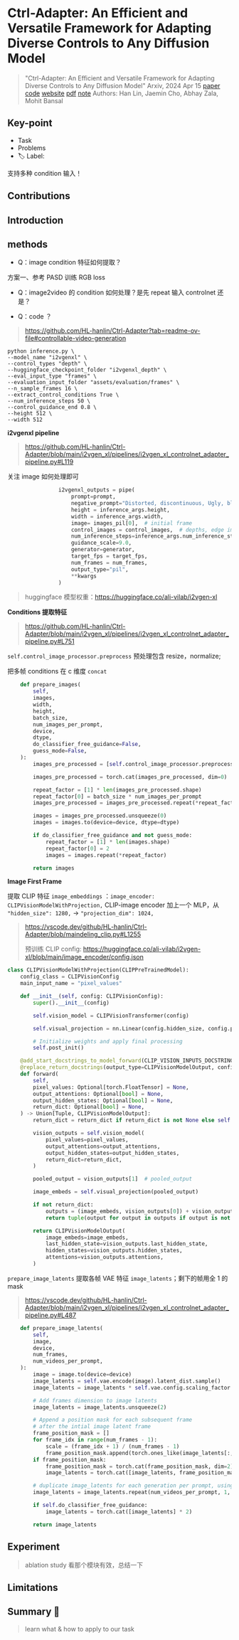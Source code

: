 # Ctrl-Adapter: An Efficient and Versatile Framework for Adapting Diverse Controls to Any Diffusion Model

> "Ctrl-Adapter: An Efficient and Versatile Framework for Adapting Diverse Controls to Any Diffusion Model" Arxiv, 2024 Apr 15
> [paper](http://arxiv.org/abs/2404.09967v2) [code](https://github.com/HL-hanlin/Ctrl-Adapter) [website](https://ctrl-adapter.github.io/) [pdf](./2024_04_Arxiv_Ctrl-Adapter--An-Efficient-and-Versatile-Framework-for-Adapting-Diverse-Controls-to-Any-Diffusion-Model.pdf) [note](./2024_04_Arxiv_Ctrl-Adapter--An-Efficient-and-Versatile-Framework-for-Adapting-Diverse-Controls-to-Any-Diffusion-Model_Note.md)
> Authors: Han Lin, Jaemin Cho, Abhay Zala, Mohit Bansal

## Key-point

- Task
- Problems
- :label: Label:

支持多种 condition 输入！

## Contributions

## Introduction

## methods

- Q：image condition 特征如何提取？

方案一、参考 PASD 训练 RGB loss



- Q：image2video 的 condition 如何处理？是先 repeat 输入 controlnet 还是？



- Q：code ？

> https://github.com/HL-hanlin/Ctrl-Adapter?tab=readme-ov-file#controllable-video-generation

```
python inference.py \
--model_name "i2vgenxl" \
--control_types "depth" \
--huggingface_checkpoint_folder "i2vgenxl_depth" \
--eval_input_type "frames" \
--evaluation_input_folder "assets/evaluation/frames" \
--n_sample_frames 16 \
--extract_control_conditions True \
--num_inference_steps 50 \
--control_guidance_end 0.8 \
--height 512 \
--width 512
```



**i2vgenxl pipeline**

> https://github.com/HL-hanlin/Ctrl-Adapter/blob/main/i2vgen_xl/pipelines/i2vgen_xl_controlnet_adapter_pipeline.py#L119

关注 image 如何处理即可

```python
                i2vgenxl_outputs = pipe(
                    prompt=prompt,
                    negative_prompt="Distorted, discontinuous, Ugly, blurry, low resolution, motionless, static, disfigured, disconnected limbs, Ugly faces, incomplete arms",
                    height = inference_args.height, 
                    width = inference_args.width,
                    image= images_pil[0],  # initial frame
                    control_images = control_images,  # depths, edge image
                    num_inference_steps=inference_args.num_inference_steps,
                    guidance_scale=9.0, 
                    generator=generator,
                    target_fps = target_fps,
                    num_frames = num_frames,
                    output_type="pil",
                    **kwargs
                ) 
```

> huggingface 模型权重：https://huggingface.co/ali-vilab/i2vgen-xl



**Conditions 提取特征**

> https://github.com/HL-hanlin/Ctrl-Adapter/blob/main/i2vgen_xl/pipelines/i2vgen_xl_controlnet_adapter_pipeline.py#L751

`self.control_image_processor.preprocess` 预处理包含 resize，normalize; 

把多帧 conditions 在 c 维度 `concat`

```python
    def prepare_images(
        self,
        images,
        width,
        height,
        batch_size,
        num_images_per_prompt,
        device,
        dtype,
        do_classifier_free_guidance=False,
        guess_mode=False,
    ):
        images_pre_processed = [self.control_image_processor.preprocess(image, height=height, width=width).to(dtype=torch.float32) for image in images]

        images_pre_processed = torch.cat(images_pre_processed, dim=0)

        repeat_factor = [1] * len(images_pre_processed.shape)
        repeat_factor[0] = batch_size * num_images_per_prompt
        images_pre_processed = images_pre_processed.repeat(*repeat_factor)

        images = images_pre_processed.unsqueeze(0)
        images = images.to(device=device, dtype=dtype)

        if do_classifier_free_guidance and not guess_mode:
            repeat_factor = [1] * len(images.shape)
            repeat_factor[0] = 2
            images = images.repeat(*repeat_factor)

        return images

```



 **Image First Frame**

提取 CLIP 特征 `image_embeddings` ：`image_encoder: CLIPVisionModelWithProjection,` CLIP-image encoder 加上一个 MLP，从 `"hidden_size": 1280,` ->  `"projection_dim": 1024,`

> https://vscode.dev/github/HL-hanlin/Ctrl-Adapter/blob/maindeling_clip.py#L1255
>
> 预训练 CLIP config: https://huggingface.co/ali-vilab/i2vgen-xl/blob/main/image_encoder/config.json

```python
class CLIPVisionModelWithProjection(CLIPPreTrainedModel):
    config_class = CLIPVisionConfig
    main_input_name = "pixel_values"

    def __init__(self, config: CLIPVisionConfig):
        super().__init__(config)

        self.vision_model = CLIPVisionTransformer(config)

        self.visual_projection = nn.Linear(config.hidden_size, config.projection_dim, bias=False)

        # Initialize weights and apply final processing
        self.post_init()

    @add_start_docstrings_to_model_forward(CLIP_VISION_INPUTS_DOCSTRING)
    @replace_return_docstrings(output_type=CLIPVisionModelOutput, config_class=CLIPVisionConfig)
    def forward(
        self,
        pixel_values: Optional[torch.FloatTensor] = None,
        output_attentions: Optional[bool] = None,
        output_hidden_states: Optional[bool] = None,
        return_dict: Optional[bool] = None,
    ) -> Union[Tuple, CLIPVisionModelOutput]:
        return_dict = return_dict if return_dict is not None else self.config.use_return_dict

        vision_outputs = self.vision_model(
            pixel_values=pixel_values,
            output_attentions=output_attentions,
            output_hidden_states=output_hidden_states,
            return_dict=return_dict,
        )

        pooled_output = vision_outputs[1]  # pooled_output

        image_embeds = self.visual_projection(pooled_output)

        if not return_dict:
            outputs = (image_embeds, vision_outputs[0]) + vision_outputs[2:]
            return tuple(output for output in outputs if output is not None)

        return CLIPVisionModelOutput(
            image_embeds=image_embeds,
            last_hidden_state=vision_outputs.last_hidden_state,
            hidden_states=vision_outputs.hidden_states,
            attentions=vision_outputs.attentions,
        )
```



`prepare_image_latents` 提取各帧 VAE 特征 `image_latents`；剩下的帧用全 1 的 mask

> https://vscode.dev/github/HL-hanlin/Ctrl-Adapter/blob/main/i2vgen_xl/pipelines/i2vgen_xl_controlnet_adapter_pipeline.py#L487

```python
    def prepare_image_latents(
        self,
        image,
        device,
        num_frames,
        num_videos_per_prompt,
    ):
        image = image.to(device=device)
        image_latents = self.vae.encode(image).latent_dist.sample()
        image_latents = image_latents * self.vae.config.scaling_factor

        # Add frames dimension to image latents
        image_latents = image_latents.unsqueeze(2)

        # Append a position mask for each subsequent frame
        # after the intial image latent frame
        frame_position_mask = []
        for frame_idx in range(num_frames - 1):
            scale = (frame_idx + 1) / (num_frames - 1)
            frame_position_mask.append(torch.ones_like(image_latents[:, :, :1]) * scale)
        if frame_position_mask:
            frame_position_mask = torch.cat(frame_position_mask, dim=2)
            image_latents = torch.cat([image_latents, frame_position_mask], dim=2)

        # duplicate image_latents for each generation per prompt, using mps friendly method
        image_latents = image_latents.repeat(num_videos_per_prompt, 1, 1, 1, 1)

        if self.do_classifier_free_guidance:
            image_latents = torch.cat([image_latents] * 2)

        return image_latents
```







## Experiment

> ablation study 看那个模块有效，总结一下

## Limitations

## Summary :star2:

> learn what & how to apply to our task

